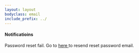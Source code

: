 ```yaml
---
layout: layout
bodyclass: email
include_prefix: ../
---
```

<!-- TODO: Try to separate markup and content -->
<section class="section--center mdl-grid mdl-grid--no-spacing mdl-shadow--2dp">
  <div class="mdl-card mdl-cell mdl-cell--12-col">
    <div class="mdl-card__supporting-text">
        <h4> Notificatioins </h4>
        <p>Password reset fail. Go to <a href="../forget_password/index.html"> here </a> to resend reset password email.</p>
    </div>
  </div>
</section>
